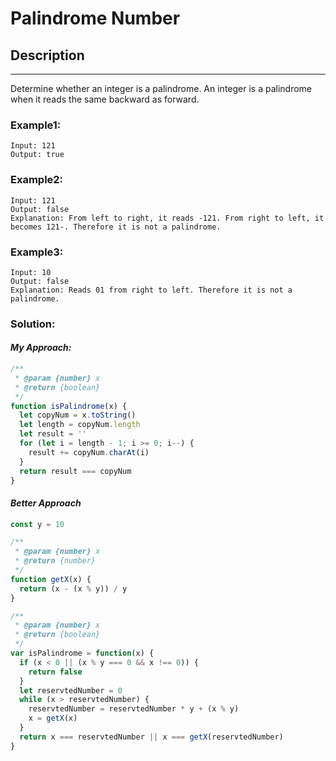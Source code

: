 # **Palindrome Number**

## Description

---

Determine whether an integer is a palindrome. An integer is a palindrome when it reads the same backward as forward.

### **Example1:**

```
Input: 121
Output: true
```

### **Example2:**

```
Input: 121
Output: false
Explanation: From left to right, it reads -121. From right to left, it becomes 121-. Therefore it is not a palindrome.
```

### **Example3:**

```
Input: 10
Output: false
Explanation: Reads 01 from right to left. Therefore it is not a palindrome.
```

### **Solution:**

#### **_My Approach:_**

```javascript
/**
 * @param {number} x
 * @return {boolean}
 */
function isPalindrome(x) {
  let copyNum = x.toString()
  let length = copyNum.length
  let result = ''
  for (let i = length - 1; i >= 0; i--) {
    result += copyNum.charAt(i)
  }
  return result === copyNum
}
```

#### **_Better Approach_**

```javascript
const y = 10

/**
 * @param {number} x
 * @return {number}
 */
function getX(x) {
  return (x - (x % y)) / y
}

/**
 * @param {number} x
 * @return {boolean}
 */
var isPalindrome = function(x) {
  if (x < 0 || (x % y === 0 && x !== 0)) {
    return false
  }
  let reservtedNumber = 0
  while (x > reservtedNumber) {
    reservtedNumber = reservtedNumber * y + (x % y)
    x = getX(x)
  }
  return x === reservtedNumber || x === getX(reservtedNumber)
}
```
